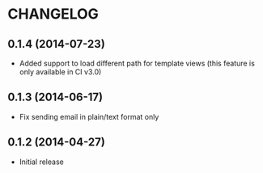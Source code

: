 CHANGELOG
=========

0.1.4 (2014-07-23)
------------------
* Added support to load different path for template views (this feature is only available in CI v3.0)

0.1.3 (2014-06-17)
------------------

* Fix sending email in plain/text format only

0.1.2 (2014-04-27)
------------------

* Initial release
